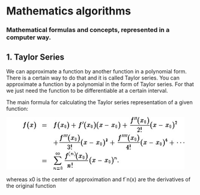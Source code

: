 # Mathematics algorithms

### Mathematical formulas and concepts, represented in a computer way.

## 1. Taylor Series

We can approximate a function by another function in a polynomial form. There is a certain way to do that and it is called
Taylor series. You can approximate a function by a polynomial in the form of Taylor series. For that we just need
the function to be differentiable at a certain interval.

The main formula for calculating the Taylor series representation of a given function:

![taylor-series](./resources/images/taylor-series.jpg)

whereas x0 is the center of approximation and f`n(x) are the derivatives of the original function 

